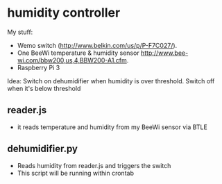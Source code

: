 # humidity controller

My stuff:
* Wemo switch (http://www.belkin.com/us/p/P-F7C027/).
* One BeeWi temperature & humidity sensor http://www.bee-wi.com/bbw200,us,4,BBW200-A1.cfm.
* Raspberry Pi 3

Idea: Switch on dehumidifier when humidity is over threshold. Switch off when it's below threshold
## reader.js
* it reads temperature and humidity from my BeeWi sensor via BTLE

## dehumidifier.py
* Reads humidity from reader.js and triggers the switch
* This script will be running within crontab
